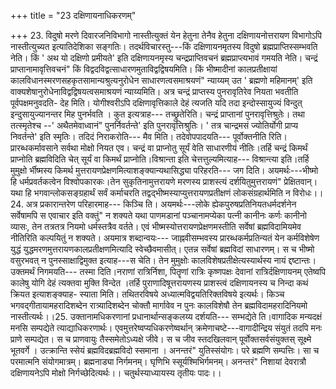 +++
title = "23 दक्षिणायनाधिकरणम्"

+++
23. विदुषो मरणे दिवारजनिविभागो नास्तीत्युक्तं येन हेतुना तेनैव हेतुना दक्षिणायनोत्तरायण विभागोऽपि नास्तीत्युच्यत इत्यातिदेशिका सङ्गतिः। तदर्थविचारस्तु---किं दक्षिणायनमृतस्य विदुषो ब्रह्मप्राप्तिस्सम्भवति नेति। किं ' अथ यो दक्षिणो प्रमीयते' इति दक्षिणायनमृस्य चन्द्रप्राप्तिवचनं ब्रह्मप्राप्त्यभावं गमयति नेति। चन्द्रं प्राप्तानामावृत्तिवचनं" किं विद्वदविद्वत्साधारणमुताविद्वद्विषयमिति। किं भीष्मादीनां कालप्रतीक्षायां कालविधानस्मरणसहकृतसामान्यश्रुत्यनुरोधेन साधारणत्वसमाश्रयणं" न्याय्यम् उत ' ब्रह्मणो महिमानम्' इति वाक्यशेषानुरोधेनाविद्वद्विषयत्वसमाश्रयणं न्याय्यमिति। अत्र चन्द्रं प्राप्तस्य पुनरावृतिरेव नियता भवतीति पूर्वपक्षमनुवदति- देह मिति। योगीश्वरीऽपि दक्षिणावृत्तिकाले देहं त्यजति यदि तदा इन्दोस्सायुज्यं विन्दुत् इन्दुसायुज्यानन्तर मिह पुनर्भवति । कुत इत्यत्राह--- तच्छ्रुतेरिति। चन्द्रं प्राप्तानां पुनरावृत्तिश्रुतेः। तथा तत्स्मृतेश्च --' अथैतमेवाध्वानं" पुनर्निवर्तन्ते' इति पुनरावृत्तिश्रुतिः। ' तत्र चान्द्रमसं ज्योतिर्योगी प्राप्य निवर्तन्ते' इति स्मृतिः। तदिदं निराकरोति--- मैव मिति। तदेवोपपादयति--- पूर्वोक्तनीति रिति। प्रारब्धकर्मावसाने सर्वथा मोक्षो नियत एव। चन्द्रं वा प्राप्नोतु सूर्यं वेति साधारणीयं नीतिः।तर्हि चन्द्रं किमर्थं प्राप्नोति ब्रह्मविदिति चेत् सूर्यं वा किमर्थं प्राप्नोति।विश्रान्ता इति चेत्तत्तुल्यमित्याह--- विश्रान्त्या इति।तर्हि मुमुक्षो र्भीष्मस्य किमर्थ मुत्तरायणप्रेक्षणमित्याशङ्क्यान्यथासिद्ध्या परिहरति--- जग दिति। अयमर्थः---भीष्मो हि धर्मप्रवर्तकत्वेन विश्वोपकारकः।तेन सुकृतिनामुत्तरायणे मरणस्य प्राशस्त्यं दर्शयितुमुत्तरायणं" प्रेक्षितवान्।यथा हि भगवान्लोकसङ्ग्रहार्थं सर्वं कर्माचरति तद्वद्भीष्मस्याप्युत्तरायणप्रतीक्षणं लोकसंग्रहार्थमिति न विरोधः।।24. अत्र प्रकारान्तरेण परिहारमाह--- किञ्चि ति। अयमर्थः---लोके ह्येकपुरुषप्रतिनियतधर्मदर्शनेन सर्वेषामपि स एवाचार इति वक्तुं" न शक्यते यथा पाणमडानां पञ्चानामप्येका पत्नी कानीनः कर्णः कानीनो व्यासः, तेन तत्रतत्र नियमो धर्मस्तत्रैव वर्तते। एवं भीष्मस्योत्तरायणप्रेक्षणमस्तीति सर्वेषां ब्रह्मविदामियमेव नीतिरिति कल्पयितुं न शक्यते। अयमात्र शब्दान्वयः--- जाह्नवीसम्भवस्य प्रारब्धकर्मप्रतिन्यतं येन कर्मविशेषेण युद्धं युद्धमरणमुत्तरायणकालप्रतीक्षणमित्यादि स्वेच्छैवमासीत्। एतन्न सर्वेषां ब्रह्मविदां साधारणम्। स च भीष्मो वसुरभवत् न पुनस्साक्षाद्विमुक्त इत्याह---स चेति। तेन मुमुक्षोः कालविशेषप्रतीक्षेत्यस्यार्थस्य नायं द्दष्टान्तः। उक्तमर्थं निगमयति--- तस्मा दिति।नराणां रात्रिर्निशा, पितॄणां रात्रिः कृष्णपक्षः देवानां रात्रिर्दक्षिणायनम् एतेष्वपि कालेषु योगि देहं त्यक्तवा मुक्ति विन्देत ।तर्हि पुराणादिषूत्तरायणस्य प्राशस्त्वं दक्षिणायनस्य च निन्दा कथं क्रियत इत्याशङ्क्याह- स्याता मिति। तथितरविषये अध्यात्मविद्वयतिरिक्तविषये इत्यर्थः। किञ्च भगवद्गीतायामहरादिशब्देन रात्र्यादिशब्देन चोक्तौ मार्गावेव न पुनः कालविशेषौ तेन ब्रह्मविदामहरादिनियमो नास्तीत्यर्थः।।25. उक्तानामधिकरणानां प्रधानार्थान्सङ्कलय्य दर्शयति--- सम्भद्येते ति।वागादिक मन्यदक्षं मनसि सम्पद्येते त्याद्याधिकरणार्थः। एवमुत्तरेष्वप्यधिकरणेष्वर्थान् क्रमेणाचष्टे---वागादीन्द्रिय संयुतं तदपि मनः प्राणे सम्पद्येत। स च प्राणवायुः तैस्समेतोऽध्यक्षे जीवे। स च जीव स्तदखिलवान् पूर्वोक्तसर्वसंयुक्तस् सूक्ष्मे भूतवर्गे । उत्क्रान्ति स्सेयं ब्रह्मविदब्रह्मविदो स्समाना । अनन्तरं" युतिस्संयोगः। परे ब्रह्मणि सम्पत्तिः। सा च परमात्मनि संयोगमात्रम्। ब्रह्मनाड्या निर्गमनम्। घृणिभि स्सूर्यश्मिभिर्गमनम्। अनन्तरं" निशायां देवरात्रौ दक्षिणायनेऽपि मोक्षो निर्गच्छेदित्यर्थः।। चतुर्थस्याध्यायस्य तृतीयः पादः।।